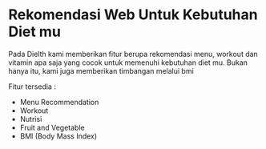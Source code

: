 # Rekomendasi Web Untuk Kebutuhan Diet mu

Pada Dielth kami memberikan fitur berupa rekomendasi menu, workout dan vitamin apa saja yang cocok untuk memenuhi kebutuhan diet mu.
Bukan hanya itu, kami juga memberikan timbangan melalui bmi

Fitur tersedia : 
* Menu Recommendation
* Workout
* Nutrisi
* Fruit and Vegetable
* BMI (Body Mass Index)
